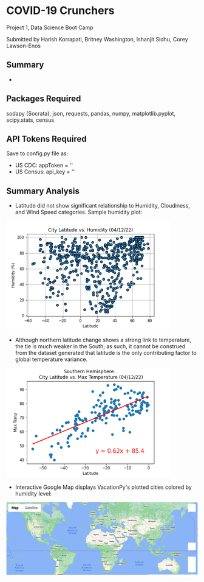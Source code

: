 # COVID-19 Crunchers

Project 1, Data Science Boot Camp

Submitted by Harish Korrapati, Britney Washington, Ishanjit Sidhu, Corey Lawson-Enos

## Summary
* 

## Packages Required
sodapy (Socrata), json, requests, pandas, numpy, matplotlib.pyplot, scipy.stats, census

## API Tokens Required
Save to config.py file as:
* US CDC: appToken = '<token>'
* US Census: api_key = '<token>'

## Summary Analysis
* Latitude did not show significant relationship to Humidity, Cloudiness, and Wind Speed categories. Sample humidity plot: 

![alt text](https://github.com/clawson13/python-api-challenge/blob/0bfb9434e4ecd2b0e2b83335a9e208d2540a885d/Images/Lat_v_Humidity.png)

* Although northern latitude change shows a strong link to temperature, the tie is much weaker in the South; as such, it cannot be construed from the dataset generated that latitude is the only contributing factor to global temperature variance.

![alt text](https://github.com/clawson13/python-api-challenge/blob/0bfb9434e4ecd2b0e2b83335a9e208d2540a885d/Images/Lat_v_Temp_South.png)

* Interactive Google Map displays VacationPy's plotted cities colored by humidity level:

![alt text](https://github.com/clawson13/python-api-challenge/blob/ba53edee096843f90384e8a38df02067d2372aa0/Images/Heat_Map.png)
